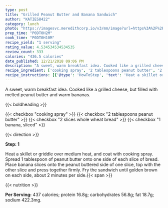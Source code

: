 ```yaml
---
type: post
title: "Grilled Peanut Butter and Banana Sandwich"
author: "KATIES8422"
category: lunch
photo: "https://imagesvc.meredithcorp.io/v3/mm/image?url=https%3A%2F%2Fimages.media-allrecipes.com%2Fuserphotos%2F338144.jpg"
prep_time: "P0DT0H2M"
cook_time: "P0DT0H10M"
recipe_yield: "1 serving"
rating_value: 4.534534534534535
review_count: 333
calories: "436.5 calories"
date_published: 12/21/2018 09:06 PM
description: "A sweet, warm breakfast idea. Cooked like a grilled cheese, but filled with melted peanut butter and warm bananas."
recipe_ingredient: ['cooking spray', '2 tablespoons peanut butter', '2 slices whole wheat bread', '1 banana, sliced']
recipe_instructions: [{'@type': 'HowToStep', 'text': 'Heat a skillet or griddle over medium heat, and coat with cooking spray. Spread 1 tablespoon of peanut butter onto one side of each slice of bread. Place banana slices onto the peanut buttered side of one slice, top with the other slice and press together firmly. Fry the sandwich until golden brown on each side, about 2 minutes per side.\n'}]
---
```


A sweet, warm breakfast idea. Cooked like a grilled cheese, but filled with melted peanut butter and warm bananas. 

{{< boldheading >}}

{{< checkbox "cooking spray" >}}
{{< checkbox "2 tablespoons peanut butter" >}}
{{< checkbox "2 slices whole wheat bread" >}}
{{< checkbox "1  banana, sliced" >}}


{{< direction >}}

**Step: 1**

Heat a skillet or griddle over medium heat, and coat with cooking spray. Spread 1 tablespoon of peanut butter onto one side of each slice of bread. Place banana slices onto the peanut buttered side of one slice, top with the other slice and press together firmly. Fry the sandwich until golden brown on each side, about 2 minutes per side.{{< span >}}

{{< nutrition >}}

**Per Serving:** 437 calories; protein 16.8g; carbohydrates 56.8g; fat 18.7g; sodium 422.3mg.